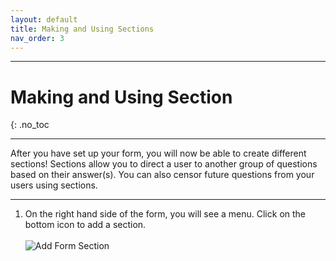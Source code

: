 ```yaml
---
layout: default
title: Making and Using Sections
nav_order: 3
---
```



---

# Making and Using Section

{: .no_toc

---

After you have set up your form, you will now be able to create
different sections! Sections allow you to direct a user to another
group of questions based on their answer(s). You can also censor future
questions from your users using sections.

---

1)  On the right hand side of the form, you will see a menu. Click on
the bottom icon to add a section.
<br></br>
![Add Form Section](./images/formsSection/addSection.png)
